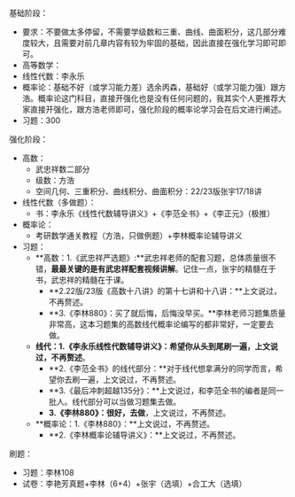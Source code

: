 基础阶段：
- 要求：不要做太多停留，不需要学级数和三重、曲线、曲面积分，这几部分难度较大，且需要对前几章内容有较为牢固的基础，因此直接在强化学习即可即可。
- 高等数学：
- 线性代数：李永乐
- 概率论：基础不好（或学习能力差）选余丙森，基础好（或学习能力强）跟方浩。概率论这门科目，直接开强化也是没有任何问题的，我其实个人更推荐大家直接开强化，跟方浩老师即可，强化阶段的概率论学习会在后文进行阐述。
- 习题：300

强化阶段：
- 高数：
	- 武忠祥数二部分
	- 级数：方浩
	- 空间几何、三重积分、曲线积分、曲面积分：22/23版张宇17/18讲
- 线性代数（多做题）：
	- 书：李永乐《线性代数辅导讲义》+《李范全书》+《李正元》（极推）
- 概率论：
	- 考研数学通关教程（方浩，只做例题）+李林概率论辅导讲义
- 习题：
	- **高数：1.《武忠祥严选题》:**武忠祥老师的配套习题，总体质量很不错，**最最关键的是有武忠祥配套视频讲解**。记住一点，张宇的精髓在于书，武忠祥的精髓在于课。
		- **2.22版/23版《高数十八讲》的第十七讲和十八讲：**上文说过，不再赘述。
		- **3.《李林880》：买了就后悔，后悔没早买。**李林老师习题集质量非常高，这本习题集的高数线代概率论编写的都非常好，一定要去做。
	- **线代：1.《李永乐线性代数辅导讲义》：希望你从头到尾刷一遍，上文说过，不再赘述**。
		- **2.《李范全书》的线代部分：**对于线代想拿满分的同学而言，希望你去刷一遍，上文说过，不再赘述。
		- **3.《最后冲刺超越135分》：**上文说过，和李范全书的编者是同一批人。线代部分可以当做习题集去做。
		- **3.《李林880》：很好，去做**，上文说过，不再赘述。
	- **概率论：1.《李林880》：**上文说过，不再赘述。
		- **2.《李林概率论辅导讲义》：**上文说过，不再赘述。

刷题：
- 习题：李林108
- 试卷：李艳芳真题+李林（6+4）+张宇（选填）+合工大（选填）
